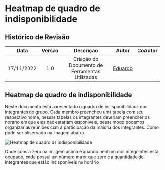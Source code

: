 # Heatmap de quadro de indisponibilidade

## Histórico de Revisão

|Data|Versão|Descrição|Autor|CoAutor|
| :----------: | :------: | :-----------: | :---------: |:---------: |
|17/11/2022|1.0|Criação do Documento de Ferramentas Utilizadas| [Eduardo](https://github.com/edudsan)| |

## Heatmap de quadro de indisponibilidade

Neste documento está apresentado o quadro de indisponibilidade dos integrantes do grupo. Cada membro preencheu uma tabela com seu respectivo nome, nessas tabelas os integrantes deveriam preencher os horário em que eles não estariam disponíveis, desse modo podemos organizar as reuniões com a participação da maioria dos integrantes. Como pode ser observado na imagem abaixo.

![Heatmap de quadro de indisponibilidade](../assets/imagem/heatmap.jpeg)

Onde consta zero na imagem acima é quando nenhum dos integrantes está ocupado, onde possui um número maior que zero é a quantidade de integrantes que estão indisponíveis no horário
